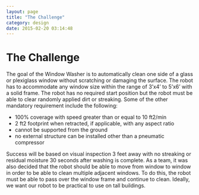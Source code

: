 ```yaml
---
layout: page
title: "The Challenge"
category: design
date: 2015-02-20 03:14:48
---
```


# The Challenge #

The goal of the Window Washer is to automatically clean one side of a glass or plexiglass window without scratching or 
damaging the surface. The robot has to accommodate any window size within the range of 3’x4’ to 5’x6’ with a solid frame. 
The robot has no required start position but the robot must be able to clear randomly applied dirt or streaking. Some of 
the other mandatory requirement include the following:

* 100% coverage with speed greater than or equal to 10 ft2/min
* 2 ft2 footprint when retracted, if applicable, with any aspect ratio
* cannot be supported from the ground
* no external structure can be installed other than a pneumatic compressor

Success will be based on visual inspection 3 feet away with no streaking or residual moisture 30 seconds after washing 
is complete. As a team, it was also decided that the robot should be able to move from window to window in order to be able 
to clean multiple adjacent windows.  To do this, the robot must be able to pass over the window frame and continue to clean. 
Ideally, we want our robot to be practical to use on tall buildings.
